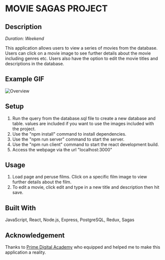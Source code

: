 # MOVIE SAGAS PROJECT

## Description

_Duration: Weekend_

This application allows users to view a series of movies from the database.  Users can click on a movie image to see further details about the movie including genres etc.  Users also have the option to edit the movie titles and descriptions in the database.

## Example GIF

![Overview](public/images/example.gif)

## Setup

1. Run the query from the database.sql file to create a new database and table. values are included if you want to use the images included with the project.
2. Use the "npm install" command to install dependencies.
3. Use the "npm run server" command to start the server. 
4. Use the "npm run client" command to start the react development build. 
5. Access the webpage via the url "localhost:3000"

## Usage

1. Load page and peruse films.  Click on a specific film image to view further details about the film.
2. To edit a movie, click edit and type in a new title and description then hit save.

## Built With

JavaScript, React, Node.js, Express, PostgreSQL, Redux, Sagas

## Acknowledgement
Thanks to [Prime Digital Academy](www.primeacademy.io) who equipped and helped me to make this application a reality.